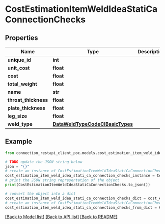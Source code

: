 # CostEstimationItemWeldIdeaStatiCaConnectionChecks


## Properties

Name | Type | Description | Notes
------------ | ------------- | ------------- | -------------
**unique_id** | **int** |  | [optional] 
**unit_cost** | **float** |  | [optional] 
**cost** | **float** |  | [optional] 
**total_weight** | **float** |  | [optional] 
**name** | **str** |  | [optional] 
**throat_thickness** | **float** |  | [optional] 
**plate_thickness** | **float** |  | [optional] 
**leg_size** | **float** |  | [optional] 
**weld_type** | [**DataWeldTypeCodeCIBasicTypes**](DataWeldTypeCodeCIBasicTypes.md) |  | [optional] 

## Example

```python
from connection_restapi_client_poc.models.cost_estimation_item_weld_idea_stati_ca_connection_checks import CostEstimationItemWeldIdeaStatiCaConnectionChecks

# TODO update the JSON string below
json = "{}"
# create an instance of CostEstimationItemWeldIdeaStatiCaConnectionChecks from a JSON string
cost_estimation_item_weld_idea_stati_ca_connection_checks_instance = CostEstimationItemWeldIdeaStatiCaConnectionChecks.from_json(json)
# print the JSON string representation of the object
print(CostEstimationItemWeldIdeaStatiCaConnectionChecks.to_json())

# convert the object into a dict
cost_estimation_item_weld_idea_stati_ca_connection_checks_dict = cost_estimation_item_weld_idea_stati_ca_connection_checks_instance.to_dict()
# create an instance of CostEstimationItemWeldIdeaStatiCaConnectionChecks from a dict
cost_estimation_item_weld_idea_stati_ca_connection_checks_from_dict = CostEstimationItemWeldIdeaStatiCaConnectionChecks.from_dict(cost_estimation_item_weld_idea_stati_ca_connection_checks_dict)
```
[[Back to Model list]](../README.md#documentation-for-models) [[Back to API list]](../README.md#documentation-for-api-endpoints) [[Back to README]](../README.md)


